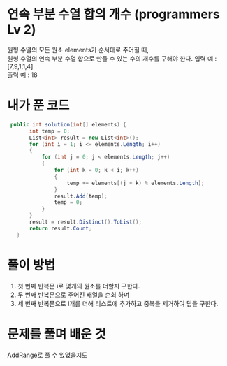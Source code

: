 # 연속 부분 수열 합의 개수 (programmers Lv 2)
 원형 수열의 모든 원소 elements가 순서대로 주어질 때,  
 원형 수열의 연속 부분 수열 합으로 만들 수 있는 수의 개수를 구해야 한다.
 입력 예 : [7,9,1,1,4]  
 출력 예 : 18
# 내가 푼 코드
 ```cs
  public int solution(int[] elements) {
        int temp = 0;
        List<int> result = new List<int>();
        for (int i = 1; i <= elements.Length; i++)
        {
            for (int j = 0; j < elements.Length; j++)
            {
                for (int k = 0; k < i; k++)
                {
                    temp += elements[(j + k) % elements.Length];
                }
                result.Add(temp);
                temp = 0;
            }
        }
        result = result.Distinct().ToList();
        return result.Count;
    }
 ```
# 풀이 방법
 1. 첫 번째 반복문 i로 몇개의 원소를 더할지 구한다.
 1. 두 번째 반복문으로 주어진 배열을 순회 하며
 1. 세 번째 반복문으로 i개를 더해 리스트에 추가하고 중복을 제거하여 답을 구한다.
# 문제를 풀며 배운 것
 AddRange로 풀 수 있었을지도